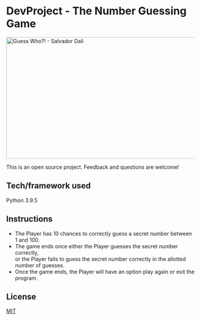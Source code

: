 # DevProject - The Number Guessing Game

<img align="center" src="https://raw.githubusercontent.com/seraph776/seraph776/main/resources/salavdor_dali.png" alt="Guess Who?! - Salvador Dali" height="325" width="525" />


This is an open source project. Feedback and questions are welcome!

## Tech/framework used

Python 3.9.5

## Instructions

- The Player has 10 chances to correctly guess a secret number between 1 and 100.
- The game ends once either the Player guesses the secret number correctly, <br />
  or the Player fails to guess the secret number correctly in the allotted number of guesses.  
- Once the game ends, the Player will have an option play again or exit the program.


## License
[MIT](https://raw.githubusercontent.com/seraph776/portfolio/main/LICENSE)





